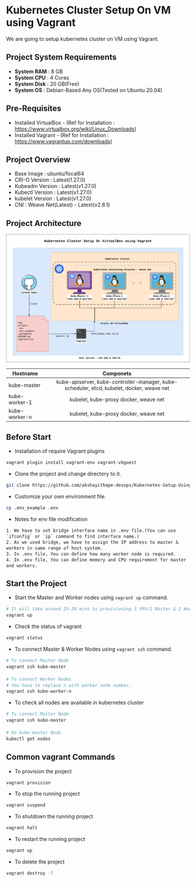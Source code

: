 # Kubernetes Cluster Setup On VM using Vagrant
We are going to setup kubernetes cluster on VM using Vagrant.

## Project System Requirements

- **System RAM** : 8 GB
- **System CPU** : 4 Cores
- **System Disk** : 20 GB(Free)
- **System OS** : Debian-Based Any OS(Tested on Ubuntu 20.04)

## Pre-Requisites

- Installed VirtualBox - (Ref for Installation : https://www.virtualbox.org/wiki/Linux_Downloads)
- Installed Vagrant - (Ref for Installation : https://www.vagrantup.com/downloads)

## Project Overview 

- Base Image : ubuntu/focal64
- CRI-O Version : Latest(1.27.0)
- Kubeadm Version : Latest(v1.27.0)
- Kubectl Version : Latest(v1.27.0)
- kubelet Version : Latest(v1.27.0)
- CNI : Weave Net(Latest) - Latest(v2.8.1)

## Project Architecture 

![Kubernetes Cluster Setup On VM using Vagrant](./img/Kubernetes-Cluster-Using-Vagrant-On-VirtualBox.png)

| Hostname        | Componets           | 
| ------------- |:-------------:| 
| kube-master      | kube-apiserver, kube-controller-manager, kube-scheduler, etcd, kubelet, docker, weave net | 
| kube-worker-1      | kubelet, kube-proxy docker, weave net      |  
| kube-worker-n | kubelet, kube-proxy docker, weave net      | 

## Before Start

- Installation of require Vagrant plugins

```bash
vagrant plugin install vagrant-env vagrant-vbguest
```

- Clone the project and change directory to it.

```bash
git clone https://github.com/akshayithape-devops/Kubernetes-Setup-Using-Vagrant.git && cd Kubernetes-Setup-Using-Vagrant
```

- Customize your own environment file.

```bash
cp .env_example .env
```

- Notes for env file modification 

``` 
1. We have to set bridge interface name in .env file.(You can use `ifconfig` or `ip` command to find interface name.)
2. As we used bridge, we have to assign the IP address to master & workers in same range of host system.
3. In .env file, You can define how many worker node is required.
4. In .env file, You can define memory and CPU requirement for master and workers.
```

## Start the Project 

- Start the Master and Worker nodes using `vagrant up` command.

```bash
# It will take around 25-30 mins to provisioning 3 VMs(1 Master & 2 Workers)
vagrant up 
```

- Check the status of vagrant 

```bash
vagrant status
```

- To connect Master & Worker Nodes using `vagrant ssh` command.

```bash
# To connect Master Node
vagrant ssh kube-master

# To connect Worker Nodes
# You have to replace n with worker node number.
vagrant ssh kube-worker-n
```

- To check all nodes are available in kubernetes cluster

```bash
# To connect Master Node
vagrant ssh kube-master

# On kube-master Node
kubectl get nodes
```

## Common vagrant Commands

- To provision the project

```bash
vagrant provision
```

- To stop the running project 

```bash
vagrant suspend
```

- To shutdown the running project 

```bash
vagrant halt
```

- To restart the running project 

```bash
vagrant up
```

- To delete the project 

```bash
vagrant destroy -f
```
